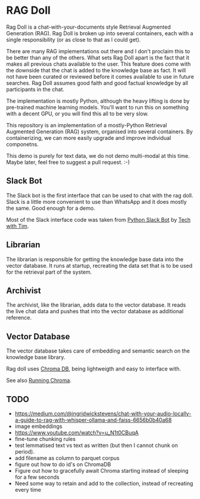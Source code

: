 # RAG Doll
Rag Doll is a chat-with-your-documents style Retrieval Augmented Generation
(RAG). Rag Doll is broken up into several containers, each with a single
responsibility (or as close to that as I could get).

There are many RAG implementations out there and I don't proclaim this to be
better than any of the others. What sets Rag Doll apart is the fact that it
makes all previous chats available to the user. This feature does come with the
downside that the chat is added to the knowledge base as fact. It will not have
been curated or reviewed before it comes available to use in future searches.
Rag Doll assumes good faith and good factual knowledge by all participants in
the chat.

The implementation is mostly Python, although the heavy lifting is done by
pre-trained machine learning models. You'll want to run this on something with a
decent GPU, or you will find this all to be very slow.

This repository is an implementation of a mostly-Python Retrieval Augmented
Generation (RAG) system, organised into several containers. By containerizing,
we can more easily upgrade and improve individual componetns.

This demo is purely for text data, we do not demo multi-modal at this time.
Maybe later, feel free to suggest a pull request. :-)

## Slack Bot
The Slack bot is the first interface that can be used to chat with the rag doll.
Slack is a little more convenient to use than WhatsApp and it does mostly the
same. Good enough for a demo.

Most of the Slack interface code was taken from
[Python Slack Bot](https://www.youtube.com/playlist?list=PLzMcBGfZo4-kqyzTzJWCV6lyK-ZMYECDc)
by [Tech with Tim](https://www.youtube.com/@TechWithTim).

## Librarian
The librarian is responsible for getting the knowledge base data into the vector
database. It runs at startup, recreating the data set that is to be used for the
retrieval part of the system.

## Archivist
The archivist, like the librarian, adds data to the vector database. It reads
the live chat data and pushes that into the vector database as additional
reference.

## Vector Database
The vector database takes care of embedding and semantic search on the knowledge
base library.

Rag doll uses [Chroma DB](https://www.trychroma.com/), being lightweigth and
easy to interface with.

See also [Running Chroma](https://cookbook.chromadb.dev/running/running-chroma/#docker).

## TODO

- https://medium.com/@ingridwickstevens/chat-with-your-audio-locally-a-guide-to-rag-with-whisper-ollama-and-faiss-6656b0b40a68
- image embeddings
- https://www.youtube.com/watch?v=u_N1t0CBuqA
- fine-tune chunking rules
- test lemmatised text vs text as written (but then I cannot chunk on period).
- add filename as column to parquet corpus
- figure out how to do id's on ChromaDB
- Figure out how to gracefully await Chroma starting instead of sleeping for a few seconds
- Need some way to retain and add to the collection, instead of recreating every time

